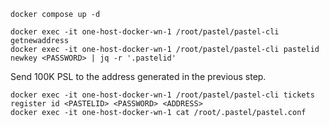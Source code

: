 

```shell
docker compose up -d
```

```shell
docker exec -it one-host-docker-wn-1 /root/pastel/pastel-cli getnewaddress
docker exec -it one-host-docker-wn-1 /root/pastel/pastel-cli pastelid newkey <PASSWORD> | jq -r '.pastelid'
```

Send 100K PSL to the address generated in the previous step.

```shell
docker exec -it one-host-docker-wn-1 /root/pastel/pastel-cli tickets register id <PASTELID> <PASSWORD> <ADDRESS>
docker exec -it one-host-docker-wn-1 cat /root/.pastel/pastel.conf
```
